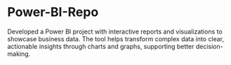 # Power-BI-Repo
Developed a Power BI project with interactive reports and visualizations to showcase business data. The tool helps transform complex data into clear, actionable insights through charts and graphs, supporting better decision-making.
